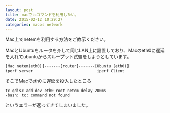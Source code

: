 ```yaml
---
layout: post
title: macでtcコマンドを利用したい。
date: 2015-02-12 10:29:27
categories: macos network
---
```

<p>Mac上でnetemを利用する方法をご教示ください。</p>

<p>MacとUbuntuをルータを介して同じLAN上に設置しており、Macのeth0に遅延を入れてubuntuからスループット試験をしようとしています。</p>

```
[Mac netem(eth0)]-------[router]-------[Ubuntu (eth0)]
iperf server                            iperf Client
```

<p>そこでMacでeth0に遅延を投入したところ</p>

```
tc qdisc add dev eth0 root netem delay 200ms
-bash: tc: command not found
```

<p>というエラーが返ってきてしまいました。</p>
